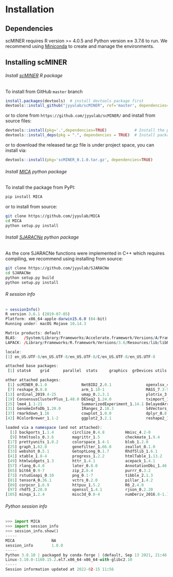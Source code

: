 # Installation
## Dependencies
scMINER requires R version >= 4.0.5 and Python version **==** 3.7.6 to run. We recommend using [Miniconda](https://docs.conda.io/en/latest/miniconda.html) to create and manage the environments.


## Installing scMINER
###### Install [scMINER](https://github.com/jyyulab/scMINER) R package

To install from GitHub `master` branch

```R
install.packages(devtools)  # install devtools package first
devtools::install_github("jyyulab/scMINER", ref='master', dependencies='Depends') 
```
or to clone from `https://github.com/jyyulab/scMINER/` and install from source files:

```R
devtools::install(pkg='.',dependencies=TRUE)            # Install the package with dependencies.
devtools::install_deps(pkg = ".", dependencies = TRUE)  # Install package dependencies if needed.
```

or to download the released tar.gz file is under project space, you can install via:

```R
devtools::install(pkg='scMINER_0.1.0.tar.gz', dependencies=TRUE)
```

###### Install [MICA](https://github.com/jyyulab/MICA) python package

To install the package from PyPI:

```bash
pip install MICA
```

or to install from source: 

```bash
git clone https://github.com/jyyulab/MICA
cd MICA
python setup.py install
```

###### Install [SJARACNe](https://github.com/jyyulab/SJARACNe) python package

As the core SJARACNe functions were implemented in C++ which requires compiling, we recommend using installing from source: 
```bash
git clone https://github.com/jyyulab/SJARACNe
cd SJARACNe
python setup.py build
python setup.py install
```

###### R session info
```R
> sessionInfo()
R version 3.6.1 (2019-07-05)
Platform: x86_64-apple-darwin15.6.0 (64-bit)
Running under: macOS Mojave 10.14.3

Matrix products: default
BLAS:   /System/Library/Frameworks/Accelerate.framework/Versions/A/Frameworks/vecLib.framework/Versions/A/libBLAS.dylib
LAPACK: /Library/Frameworks/R.framework/Versions/3.6/Resources/lib/libRlapack.dylib

locale:
[1] en_US.UTF-8/en_US.UTF-8/en_US.UTF-8/C/en_US.UTF-8/en_US.UTF-8

attached base packages:
 [1] stats4    grid      parallel  stats     graphics  grDevices utils     datasets  methods   base     

other attached packages:
 [1] scMINER_0.1.0               NetBID2_2.0.1               openxlsx_4.1.0.1            msigdbr_7.0.1               GSVA_1.32.0                 biomaRt_2.40.4             
 [7] reshape_0.8.8               arm_1.10-1                  MASS_7.3-51.4               MCMCglmm_2.29               ape_5.3                     coda_0.19-3                
[13] ordinal_2019.4-25           umap_0.2.3.1                plotrix_3.7-6               plot3D_1.1.1                igraph_1.2.4.1              aricode_0.1.2              
[19] ConsensusClusterPlus_1.48.0 DESeq2_1.24.0               tximport_1.12.3             impute_1.58.0               limma_3.40.6                GEOquery_2.52.0            
[25] lme4_1.1-21                 SummarizedExperiment_1.14.1 DelayedArray_0.10.0         BiocParallel_1.18.1         matrixStats_0.55.0          GenomicRanges_1.36.1       
[31] GenomeInfoDb_1.20.0         IRanges_2.18.3              S4Vectors_0.22.1            kableExtra_1.1.0            knitr_1.25                  Matrix_1.2-17              
[37] rmarkdown_1.16              cowplot_1.0.0               dplyr_0.8.3                 pheatmap_1.0.12             ComplexHeatmap_2.0.0        scales_1.0.0               
[43] RColorBrewer_1.1-2          ggplot2_3.2.1               reshape2_1.4.3              Biobase_2.44.0              BiocGenerics_0.30.0         BiocManager_1.30.4         

loaded via a namespace (and not attached):
  [1] backports_1.1.4        circlize_0.4.8         Hmisc_4.2-0            plyr_1.8.4             lazyeval_0.2.2         GSEABase_1.46.0        splines_3.6.1          digest_0.6.21         
  [9] htmltools_0.3.6        magrittr_1.5           checkmate_1.9.4        memoise_1.1.0          cluster_2.1.0          readr_1.3.1            annotate_1.62.0        askpass_1.1           
 [17] prettyunits_1.0.2      colorspace_1.4-1       blob_1.2.0             rvest_0.3.4            xfun_0.10              jsonlite_1.6           crayon_1.3.4           RCurl_1.95-4.12       
 [25] graph_1.62.0           genefilter_1.66.0      zeallot_0.1.0          survival_2.44-1.1      glue_1.3.1             gtable_0.3.0           zlibbioc_1.30.0        XVector_0.24.0        
 [33] webshot_0.5.1          GetoptLong_0.1.7       Rhdf5lib_1.6.1         shape_1.4.4            abind_1.4-5            DBI_1.0.0              Rcpp_1.0.2             viridisLite_0.3.0     
 [41] xtable_1.8-4           progress_1.2.2         htmlTable_1.13.2       clue_0.3-57            reticulate_1.13        foreign_0.8-72         bit_1.1-14             Formula_1.2-3         
 [49] htmlwidgets_1.3        httr_1.4.1             acepack_1.4.1          pkgconfig_2.0.3        XML_3.98-1.20          nnet_7.3-12            locfit_1.5-9.1         tidyselect_0.2.5      
 [57] rlang_0.4.0            later_0.8.0            AnnotationDbi_1.46.1   munsell_0.5.0          tools_3.6.1            RSQLite_2.1.2          evaluate_0.14          stringr_1.4.0         
 [65] bit64_0.9-7            zip_2.0.4              purrr_0.3.2            nlme_3.1-141           mime_0.7               xml2_1.2.2             compiler_3.6.1         shinythemes_1.1.2     
 [73] rstudioapi_0.10        png_0.1-7              tibble_2.1.3           geneplotter_1.62.0     stringi_1.4.3          cubature_2.0.3         lattice_0.20-38        nloptr_1.2.1          
 [81] tensorA_0.36.1         vctrs_0.2.0            pillar_1.4.2           lifecycle_0.1.0        GlobalOptions_0.1.1    ucminf_1.1-4           data.table_1.12.2      bitops_1.0-6          
 [89] corpcor_1.6.9          httpuv_1.5.2           R6_2.4.0               latticeExtra_0.6-28    promises_1.0.1         gridExtra_2.3          boot_1.3-23            assertthat_0.2.1      
 [97] rhdf5_2.28.0           openssl_1.4.1          rjson_0.2.20           withr_2.1.2            GenomeInfoDbData_1.2.1 hms_0.5.1              rpart_4.1-15           tidyr_1.0.0           
[105] minqa_1.2.4            misc3d_0.8-4           numDeriv_2016.8-1.1    shiny_1.3.2            base64enc_0.1-3 
```

###### Python session info
```Python
>>> import MICA
>>> import session_info
>>> session_info.show()
-----
MICA                NA
session_info        1.0.0
-----
Python 3.8.10 | packaged by conda-forge | (default, Sep 13 2021, 21:46:58) [GCC 9.4.0]
Linux-3.10.0-1160.15.2.el7.x86_64-x86_64-with-glibc2.10
-----
Session information updated at 2022-02-15 11:56
```
